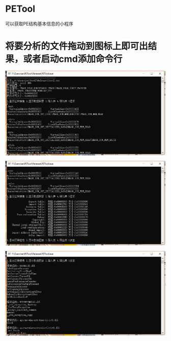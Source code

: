 # PETool
可以获取PE结构基本信息的小程序

# 将要分析的文件拖动到图标上即可出结果，或者启动cmd添加命令行

![1](https://github.com/dybb8999/PETool/blob/master/Picture/1.jpg)

![2](https://github.com/dybb8999/PETool/blob/master/Picture/2.jpg)

![3](https://github.com/dybb8999/PETool/blob/master/Picture/3.jpg)

